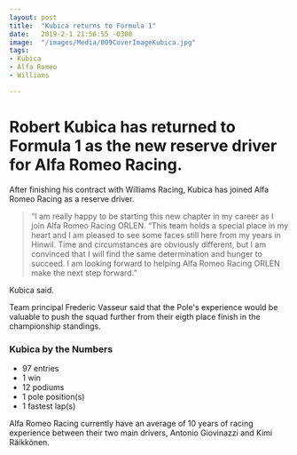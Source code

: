 ```yaml
---
layout: post
title:  "Kubica returns to Formula 1"
date:   2019-2-1 21:56:55 -0300
image:  "/images/Media/009CoverImageKubica.jpg"
tags:   
- Kubica
- Alfa Romeo
- Williams

---
```


# Robert Kubica has returned to Formula 1 as the new reserve driver for Alfa Romeo Racing.

After finishing his contract with Williams Racing, Kubica has joined Alfa Romeo Racing as a reserve driver.

> “I am really happy to be starting this new chapter in my career as I join Alfa Romeo Racing ORLEN. “This team holds a special place in my heart and I am pleased to see some faces still here from my years in Hinwil. Time and circumstances are obviously different, but I am convinced that I will find the same determination and hunger to succeed. I am looking forward to helping Alfa Romeo Racing ORLEN make the next step forward.” 

Kubica said.

Team principal Frederic Vasseur said that the Pole's experience would be valuable to push the squad further from their eigth place finish in the championship standings.

### Kubica by the Numbers

* 97 entries
* 1 win
* 12 podiums
* 1 pole position(s)
* 1 fastest lap(s)

Alfa Romeo Racing currently have an average of 10 years of racing experience between their two main drivers, Antonio Giovinazzi and Kimi Räikkönen.
